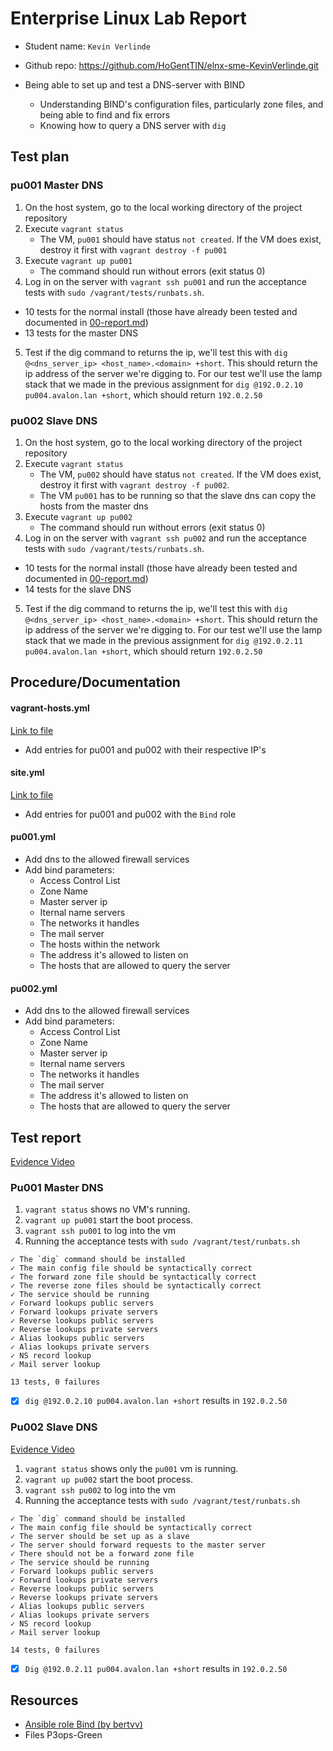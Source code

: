 # Enterprise Linux Lab Report

- Student name: `Kevin Verlinde`
- Github repo: <https://github.com/HoGentTIN/elnx-sme-KevinVerlinde.git>

- Being able to set up and test a DNS-server with BIND
   - Understanding BIND's configuration files, particularly zone files, and being able to find and fix errors
   - Knowing how to query a DNS server with `dig`

## Test plan

### pu001 Master DNS

1. On the host system, go to the local working directory of the project repository
2. Execute `vagrant status`
    - The VM, `pu001` should have status `not created`. If the VM does exist, destroy it first with `vagrant destroy -f pu001`
3. Execute `vagrant up pu001`
    - The command should run without errors (exit status 0)
4. Log in on the server with `vagrant ssh pu001` and run the acceptance tests with `sudo /vagrant/tests/runbats.sh`. 

- 10 tests for the normal install (those have already been tested and documented in [00-report.md](00-report.md))
- 13 tests for the master DNS

5. Test if the dig command to returns the ip, we'll test this with `dig @<dns_server_ip> <host_name>.<domain> +short`. This should return the ip address of the server we're digging to. For our test we'll use the lamp stack that we made in the previous assignment for `dig @192.0.2.10 pu004.avalon.lan +short`, which should return `192.0.2.50`

### pu002 Slave DNS

1. On the host system, go to the local working directory of the project repository
2. Execute `vagrant status`
    - The VM, `pu002` should have status `not created`. If the VM does exist, destroy it first with `vagrant destroy -f pu002`.
    - The VM `pu001` has to be running so that the slave dns can copy the hosts from the master dns
3. Execute `vagrant up pu002`
    - The command should run without errors (exit status 0)
4. Log in on the server with `vagrant ssh pu002` and run the acceptance tests with `sudo /vagrant/tests/runbats.sh`. 

- 10 tests for the normal install (those have already been tested and documented in [00-report.md](00-report.md))
- 14 tests for the slave DNS

5. Test if the dig command to returns the ip, we'll test this with `dig @<dns_server_ip> <host_name>.<domain> +short`. This should return the ip address of the server we're digging to. For our test we'll use the lamp stack that we made in the previous assignment for `dig @192.0.2.11 pu004.avalon.lan +short`, which should return `192.0.2.50`


## Procedure/Documentation

#### vagrant-hosts.yml
[Link to file](../vagrant-hosts.yml)

- Add entries for pu001 and pu002 with their respective IP's

#### site.yml
[Link to file](../ansible/site.yml)

- Add entries for pu001 and pu002 with the `Bind` role

#### pu001.yml

- Add dns to the allowed firewall services
- Add bind parameters:
  - Access Control List
  - Zone Name
  - Master server ip
  - Iternal name servers
  - The networks it handles
  - The mail server
  - The hosts within the network
  - The address it's allowed to listen on
  - The hosts that are allowed to query the server

#### pu002.yml
  
- Add dns to the allowed firewall services
- Add bind parameters:
  - Access Control List
  - Zone Name
  - Master server ip
  - Iternal name servers
  - The networks it handles
  - The mail server
  - The address it's allowed to listen on
  - The hosts that are allowed to query the server

## Test report

[Evidence Video](https://youtu.be/KLNouGZyxqM)

### Pu001 Master DNS

1. `vagrant status` shows no VM's running.
2. `vagrant up pu001` start the boot process.  
3. `vagrant ssh pu001` to log into the vm
4. Running the acceptance tests with `sudo /vagrant/test/runbats.sh`

```
✓ The `dig` command should be installed
✓ The main config file should be syntactically correct
✓ The forward zone file should be syntactically correct
✓ The reverse zone files should be syntactically correct
✓ The service should be running
✓ Forward lookups public servers
✓ Forward lookups private servers
✓ Reverse lookups public servers
✓ Reverse lookups private servers
✓ Alias lookups public servers
✓ Alias lookups private servers
✓ NS record lookup
✓ Mail server lookup

13 tests, 0 failures
```

- [x] `dig @192.0.2.10 pu004.avalon.lan +short` results in `192.0.2.50`

### Pu002 Slave DNS

[Evidence Video](https://youtu.be/_aHy2gWG34k)

1. `vagrant status` shows only the `pu001` vm is running.
2. `vagrant up pu002` start the boot process.  
3. `vagrant ssh pu002` to log into the vm
4. Running the acceptance tests with `sudo /vagrant/test/runbats.sh`

```
✓ The `dig` command should be installed
✓ The main config file should be syntactically correct
✓ The server should be set up as a slave
✓ The server should forward requests to the master server
✓ There should not be a forward zone file
✓ The service should be running
✓ Forward lookups public servers
✓ Forward lookups private servers
✓ Reverse lookups public servers
✓ Reverse lookups private servers
✓ Alias lookups public servers
✓ Alias lookups private servers
✓ NS record lookup
✓ Mail server lookup

14 tests, 0 failures
```

- [x] `Dig @192.0.2.11 pu004.avalon.lan +short` results in `192.0.2.50`

## Resources

- [Ansible role Bind (by bertvv)](https://galaxy.ansible.com/bertvv/bind/)
- Files P3ops-Green
